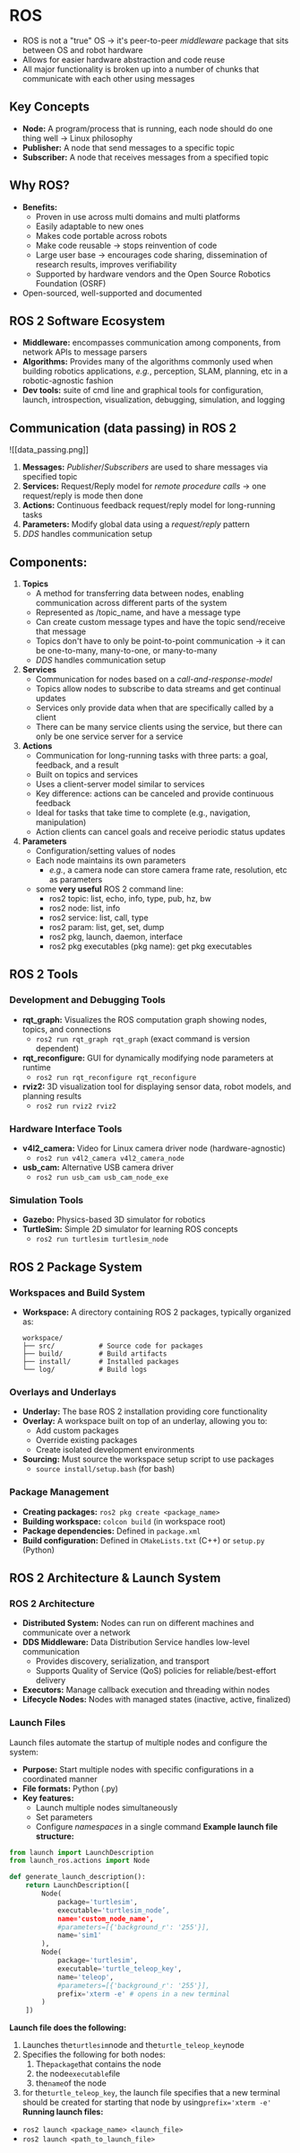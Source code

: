 # ROS
- ROS is not a "true" OS → it's peer-to-peer *middleware* package that sits between OS and robot hardware
- Allows for easier hardware abstraction and code reuse
- All major functionality is broken up into a number of chunks that communicate with each other using messages
## Key Concepts
- **Node:** A program/process that is running, each node should do one thing well → Linux philosophy 
- **Publisher:** A node that send messages to a specific topic
- **Subscriber:** A node that receives messages from a specified topic
## Why ROS?
- **Benefits:**
	- Proven in use across multi domains and multi platforms
	- Easily adaptable to new ones
	- Makes code portable across robots
	- Make code reusable → stops reinvention of code
	- Large user base → encourages code sharing, dissemination of research results, improves verifiability
	- Supported by hardware vendors and the Open Source Robotics Foundation (OSRF)
- Open-sourced, well-supported and documented
## ROS 2 Software Ecosystem
- **Middleware:** encompasses communication among components, from network APIs to message parsers
- **Algorithms:** Provides many of the algorithms commonly used when building robotics applications, *e.g.*, perception, SLAM, planning, etc in a robotic-agnostic fashion
- **Dev tools:** suite of cmd line and graphical tools for configuration, launch, introspection, visualization, debugging, simulation, and logging
## Communication (data passing) in ROS 2
![[data_passing.png]]
1. **Messages:**  *Publisher*/*Subscribers* are used to share messages via specified topic
2. **Services:**  Request/Reply model for *remote procedure calls* → one request/reply is mode then done
3. **Actions:** Continuous feedback request/reply model for long-running tasks
4. **Parameters:** Modify global data using a *request/reply* pattern
5. *DDS* handles communication setup
## Components: 
1. **Topics**
	- A method for transferring data between nodes,  enabling communication across different parts of the system
	- Represented as /topic_name, and have a message type
	- Can create custom message types and have the topic send/receive that message
	- Topics don't have to only be point-to-point communication → it can be one-to-many, many-to-one, or many-to-many
	- *DDS* handles communication setup
2. **Services**
	- Communication for nodes based on a *call-and-response-model*
	- Topics allow nodes to subscribe to data streams and get continual updates
	-  Services only provide data when that are specifically called by a client
	-  There can be many service clients using the service, but there can only be one service server for a service
3. **Actions**
	- Communication for long-running tasks with three parts: a goal, feedback, and a result
	- Built on topics and services
	- Uses a client-server model similar to services
	- Key difference: actions can be canceled and provide continuous feedback
	- Ideal for tasks that take time to complete (e.g., navigation, manipulation)
	- Action clients can cancel goals and receive periodic status updates
4. **Parameters**
	- Configuration/setting values of nodes
	- Each node maintains its own parameters
		- *e.g.*, a camera node can store camera frame rate, resolution, etc as parameters
	- some **very useful** ROS 2 command line:
		- ros2 topic: list, echo, info, type, pub, hz, bw
		- ros2 node: list, info
		- ros2 service: list, call, type
		- ros2 param: list, get, set, dump
		- ros2 pkg, launch, daemon, interface
		- ros2 pkg executables (pkg name): get pkg executables
## ROS 2 Tools

### Development and Debugging Tools
- **rqt_graph:** Visualizes the ROS computation graph showing nodes, topics, and connections
	- `ros2 run rqt_graph rqt_graph` (exact command is version dependent)
- **rqt_reconfigure:** GUI for dynamically modifying node parameters at runtime
	- `ros2 run rqt_reconfigure rqt_reconfigure`
- **rviz2:** 3D visualization tool for displaying sensor data, robot models, and planning results
	- `ros2 run rviz2 rviz2`

### Hardware Interface Tools
- **v4l2_camera:** Video for Linux camera driver node (hardware-agnostic)
	- `ros2 run v4l2_camera v4l2_camera_node`
- **usb_cam:** Alternative USB camera driver
	- `ros2 run usb_cam usb_cam_node_exe`

### Simulation Tools
- **Gazebo:** Physics-based 3D simulator for robotics
- **TurtleSim:** Simple 2D simulator for learning ROS concepts
	- `ros2 run turtlesim turtlesim_node`

## ROS 2 Package System

### Workspaces and Build System
- **Workspace:** A directory containing ROS 2 packages, typically organized as:
	```
	workspace/
	├── src/           # Source code for packages
	├── build/         # Build artifacts
	├── install/       # Installed packages
	└── log/           # Build logs
	```

### Overlays and Underlays
- **Underlay:** The base ROS 2 installation providing core functionality
- **Overlay:** A workspace built on top of an underlay, allowing you to:
	- Add custom packages
	- Override existing packages
	- Create isolated development environments
- **Sourcing:** Must source the workspace setup script to use packages
	- `source install/setup.bash` (for bash)
### Package Management
- **Creating packages:** `ros2 pkg create <package_name>`
- **Building workspace:** `colcon build` (in workspace root)
- **Package dependencies:** Defined in `package.xml`
- **Build configuration:** Defined in `CMakeLists.txt` (C++) or `setup.py` (Python)

## ROS 2 Architecture & Launch System

### ROS 2 Architecture
- **Distributed System:** Nodes can run on different machines and communicate over a network
- **DDS Middleware:** Data Distribution Service handles low-level communication
	- Provides discovery, serialization, and transport
	- Supports Quality of Service (QoS) policies for reliable/best-effort delivery
- **Executors:** Manage callback execution and threading within nodes
- **Lifecycle Nodes:** Nodes with managed states (inactive, active, finalized)

### Launch Files
Launch files automate the startup of multiple nodes and configure the system:

- **Purpose:** Start multiple nodes with specific configurations in a coordinated manner
- **File formats:** Python (.py)
- **Key features:**
	- Launch multiple nodes simultaneously
	- Set parameters
	- Configure *namespaces* in a single command
**Example launch file structure:**
```python
from launch import LaunchDescription
from launch_ros.actions import Node

def generate_launch_description():
    return LaunchDescription([
        Node(
            package='turtlesim',
            executable='turtlesim_node’,
            name='custom_node_name',
            #parameters=[{'background_r': '255'}],
            name='sim1'
        ),
        Node(
	        package='turtlesim',
            executable='turtle_teleop_key',
            name='teleop',
            #parameters=[{'background_r': '255'}],
            prefix='xterm -e' # opens in a new terminal
        )
    ])
```
**Launch file does the following:**
1. Launches the`turtlesim`node and the`turtle_teleop_key`node
2. Specifies the following for both nodes:
	1. The`package`that contains the node
	2. the node`executable`file
	3. the`name`of the node
3. for the`turtle_teleop_key`, the launch file specifies that a new terminal should be created for starting that node by using`prefix='xterm -e'`
**Running launch files:**
- `ros2 launch <package_name> <launch_file>`
- `ros2 launch <path_to_launch_file>`
